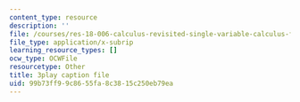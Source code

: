 ```yaml
---
content_type: resource
description: ''
file: /courses/res-18-006-calculus-revisited-single-variable-calculus-fall-2010/99b73ff99c8655fa8c3815c250eb79ea_EeLD_40wDoU.vtt
file_type: application/x-subrip
learning_resource_types: []
ocw_type: OCWFile
resourcetype: Other
title: 3play caption file
uid: 99b73ff9-9c86-55fa-8c38-15c250eb79ea
---
```

